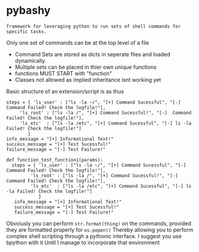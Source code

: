 # pybashy
	framework for leveraging python to run sets of shell commands for specific tasks. 

  
Only one set of commands can be at the top level of a file
  - Command Sets are stored as dicts in seperate files and loaded dynamically.
  - Multiple sets can be placed in thier own unique functions
  - functions MUST START with "function"
  - Classes not allowed as implied inheritance isnt working yet

Basic structure of an extension/script is as thus

    steps = { 'ls_user' : ["ls -la ~/", "[+] Command Sucessful", "[-]  Command Failed! Check the logfile!"],
		 'ls_root' : ["ls -la /", "[+] Command Sucessful!", "[-]  Command Failed! Check the logfile!"],
		 'ls_etc'  : ["ls -la /etc", "[+] Command Sucessful", "[-] ls -la Failed! Check the logfile!"]
        	}
    info_message = "[+] Informational Text!"
    success_message = "[+] Test Sucessful!"
    failure_message = "[-] Test Failure!"

    def function_test_function1(params):
      steps = { 'ls_user' : ["ls -la ~/", "[+] Command Sucessful", "[-]  Command Failed! Check the logfile!"],
		     'ls_root' : ["ls -la /", "[+] Command Sucessful!", "[-]  Command Failed! Check the logfile!"],
		     'ls_etc'  : ["ls -la /etc", "[+] Command Sucessful", "[-] ls -la Failed! Check the logfile!"]
			    }
	   info_message	= "[+] Informational Text!"
	   success_message = "[+] Test Sucessful!"
	   failure_message = "[-] Test Failure!"

Obvoiusly you can perform `str.format(thing)` on the commands, provided they are formatted properly for `os.popen()`
Thereby allowing you to perform complex shell scripting through a pythonic interface. I suggest you use bpython with it 
Until I manage to incorporate that environment
